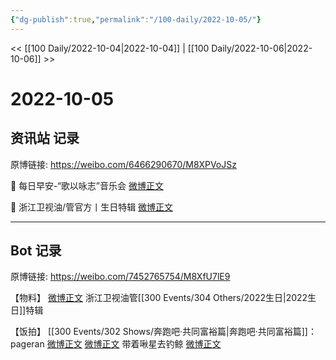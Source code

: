 ```yaml
---
{"dg-publish":true,"permalink":"/100-daily/2022-10-05/"}
---
```



<< [[100 Daily/2022-10-04\|2022-10-04]] | [[100 Daily/2022-10-06\|2022-10-06]] >>

# 2022-10-05

## 资讯站 记录

原博链接: https://weibo.com/6466290670/M8XPVoJSz

🌟 每日早安-“歌以咏志”音乐会 [微博正文](https://weibo.com/detail/4821140298534342)

🌟 浙江卫视油/管官方丨生日特辑 [微博正文](https://weibo.com/detail/4821248800196893)

---
## Bot 记录

原博链接: https://weibo.com/7452765754/M8XfU7lE9

【物料】
[微博正文](https://weibo.com/detail/4821248800196893) 浙江卫视油管[[300 Events/304 Others/2022生日\|2022生日]]特辑

【饭拍】
[[300 Events/302 Shows/奔跑吧·共同富裕篇\|奔跑吧·共同富裕篇]]：
pageran
[微博正文](https://weibo.com/detail/4821168349250621)
[微博正文](https://weibo.com/detail/4821306753683927)
带着啾星去钓鲸
[微博正文](https://weibo.com/detail/4821261798344918)
